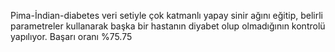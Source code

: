 Pima-İndian-diabetes veri setiyle çok katmanlı yapay sinir ağını eğitip, belirli parametreler kullanarak başka bir hastanın diyabet olup olmadığının kontrolü yapılıyor. Başarı oranı %75.75

